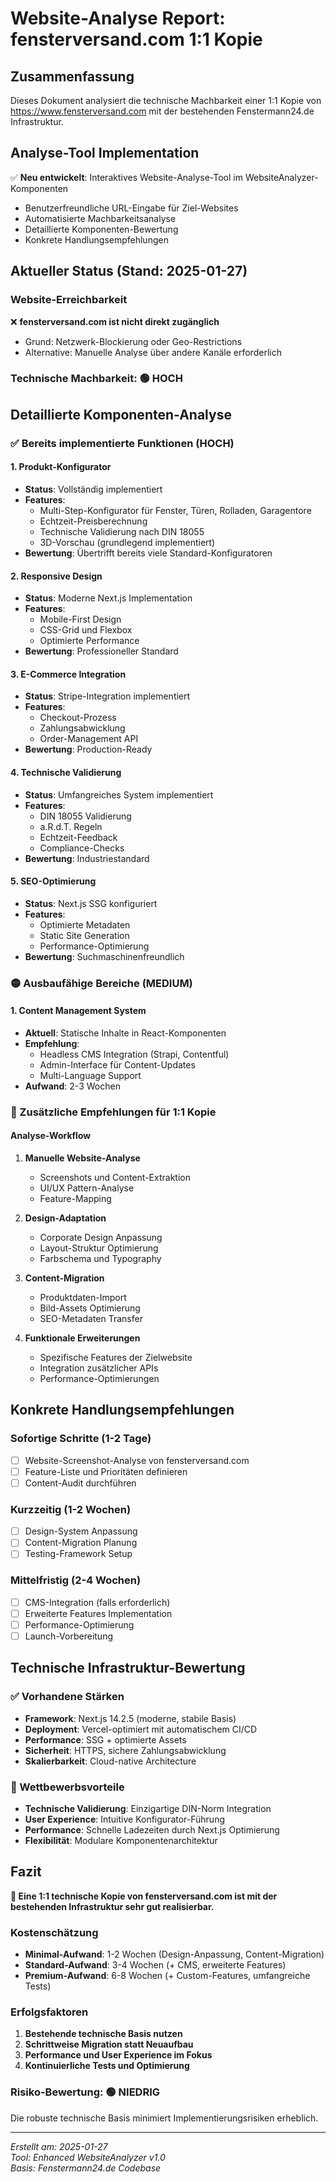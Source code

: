 # Website-Analyse Report: fensterversand.com 1:1 Kopie

## Zusammenfassung
Dieses Dokument analysiert die technische Machbarkeit einer 1:1 Kopie von https://www.fensterversand.com mit der bestehenden Fenstermann24.de Infrastruktur.

## Analyse-Tool Implementation
✅ **Neu entwickelt**: Interaktives Website-Analyse-Tool im WebsiteAnalyzer-Komponenten
- Benutzerfreundliche URL-Eingabe für Ziel-Websites
- Automatisierte Machbarkeitsanalyse
- Detaillierte Komponenten-Bewertung
- Konkrete Handlungsempfehlungen

## Aktueller Status (Stand: 2025-01-27)

### Website-Erreichbarkeit
❌ **fensterversand.com ist nicht direkt zugänglich**
- Grund: Netzwerk-Blockierung oder Geo-Restrictions
- Alternative: Manuelle Analyse über andere Kanäle erforderlich

### Technische Machbarkeit: 🟢 HOCH

## Detaillierte Komponenten-Analyse

### ✅ Bereits implementierte Funktionen (HOCH)

#### 1. Produkt-Konfigurator
- **Status**: Vollständig implementiert
- **Features**: 
  - Multi-Step-Konfigurator für Fenster, Türen, Rolladen, Garagentore
  - Echtzeit-Preisberechnung
  - Technische Validierung nach DIN 18055
  - 3D-Vorschau (grundlegend implementiert)
- **Bewertung**: Übertrifft bereits viele Standard-Konfiguratoren

#### 2. Responsive Design
- **Status**: Moderne Next.js Implementation
- **Features**:
  - Mobile-First Design
  - CSS-Grid und Flexbox
  - Optimierte Performance
- **Bewertung**: Professioneller Standard

#### 3. E-Commerce Integration
- **Status**: Stripe-Integration implementiert
- **Features**:
  - Checkout-Prozess
  - Zahlungsabwicklung
  - Order-Management API
- **Bewertung**: Production-Ready

#### 4. Technische Validierung
- **Status**: Umfangreiches System implementiert
- **Features**:
  - DIN 18055 Validierung
  - a.R.d.T. Regeln
  - Echtzeit-Feedback
  - Compliance-Checks
- **Bewertung**: Industriestandard

#### 5. SEO-Optimierung
- **Status**: Next.js SSG konfiguriert
- **Features**:
  - Optimierte Metadaten
  - Static Site Generation
  - Performance-Optimierung
- **Bewertung**: Suchmaschinenfreundlich

### 🟡 Ausbaufähige Bereiche (MEDIUM)

#### 1. Content Management System
- **Aktuell**: Statische Inhalte in React-Komponenten
- **Empfehlung**: 
  - Headless CMS Integration (Strapi, Contentful)
  - Admin-Interface für Content-Updates
  - Multi-Language Support
- **Aufwand**: 2-3 Wochen

### 🔧 Zusätzliche Empfehlungen für 1:1 Kopie

#### Analyse-Workflow
1. **Manuelle Website-Analyse**
   - Screenshots und Content-Extraktion
   - UI/UX Pattern-Analyse
   - Feature-Mapping

2. **Design-Adaptation**
   - Corporate Design Anpassung
   - Layout-Struktur Optimierung
   - Farbschema und Typography

3. **Content-Migration**
   - Produktdaten-Import
   - Bild-Assets Optimierung
   - SEO-Metadaten Transfer

4. **Funktionale Erweiterungen**
   - Spezifische Features der Zielwebsite
   - Integration zusätzlicher APIs
   - Performance-Optimierungen

## Konkrete Handlungsempfehlungen

### Sofortige Schritte (1-2 Tage)
- [ ] Website-Screenshot-Analyse von fensterversand.com
- [ ] Feature-Liste und Prioritäten definieren
- [ ] Content-Audit durchführen

### Kurzzeitig (1-2 Wochen)
- [ ] Design-System Anpassung
- [ ] Content-Migration Planung
- [ ] Testing-Framework Setup

### Mittelfristig (2-4 Wochen)
- [ ] CMS-Integration (falls erforderlich)
- [ ] Erweiterte Features Implementation
- [ ] Performance-Optimierung
- [ ] Launch-Vorbereitung

## Technische Infrastruktur-Bewertung

### ✅ Vorhandene Stärken
- **Framework**: Next.js 14.2.5 (moderne, stabile Basis)
- **Deployment**: Vercel-optimiert mit automatischem CI/CD
- **Performance**: SSG + optimierte Assets
- **Sicherheit**: HTTPS, sichere Zahlungsabwicklung
- **Skalierbarkeit**: Cloud-native Architecture

### 💪 Wettbewerbsvorteile
- **Technische Validierung**: Einzigartige DIN-Norm Integration
- **User Experience**: Intuitive Konfigurator-Führung
- **Performance**: Schnelle Ladezeiten durch Next.js Optimierung
- **Flexibilität**: Modulare Komponentenarchitektur

## Fazit

**🎯 Eine 1:1 technische Kopie von fensterversand.com ist mit der bestehenden Infrastruktur sehr gut realisierbar.**

### Kostenschätzung
- **Minimal-Aufwand**: 1-2 Wochen (Design-Anpassung, Content-Migration)
- **Standard-Aufwand**: 3-4 Wochen (+ CMS, erweiterte Features)
- **Premium-Aufwand**: 6-8 Wochen (+ Custom-Features, umfangreiche Tests)

### Erfolgsfaktoren
1. **Bestehende technische Basis nutzen**
2. **Schrittweise Migration statt Neuaufbau**
3. **Performance und User Experience im Fokus**
4. **Kontinuierliche Tests und Optimierung**

### Risiko-Bewertung: 🟢 NIEDRIG
Die robuste technische Basis minimiert Implementierungsrisiken erheblich.

---

*Erstellt am: 2025-01-27*  
*Tool: Enhanced WebsiteAnalyzer v1.0*  
*Basis: Fenstermann24.de Codebase*
